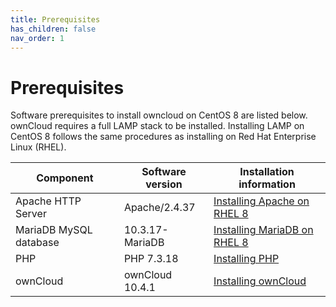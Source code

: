 ```yaml
---
title: Prerequisites
has_children: false
nav_order: 1
---
```


# Prerequisites

Software prerequisites to install owncloud on CentOS 8 are listed below. ownCloud requires a full LAMP stack to be installed. Installing LAMP on CentOS 8 follows the same procedures as installing on Red Hat Enterprise Linux (RHEL).

|Component|Software version|Installation information|
|---|---|---|
|Apache HTTP Server|Apache/2.4.37|[Installing Apache on RHEL 8](https://access.redhat.com/documentation/en-us/red_hat_enterprise_linux/8/html/deploying_different_types_of_servers/setting-apache-http-server_deploying-different-types-of-servers#setting-up-a-single-instance-apache-http-server_setting-apache-http-server)|
|MariaDB MySQL database|10.3.17-MariaDB|[Installing MariaDB on RHEL 8](https://access.redhat.com/documentation/en-us/red_hat_enterprise_linux/8/html/deploying_different_types_of_servers/using-databases#installing-mariadb_using-mariadb)|
|PHP|PHP 7.3.18|[Installing PHP](installing/installing_php.md)|
|ownCloud|ownCloud 10.4.1|[Installing ownCloud](installing/installing_owncloud.md)